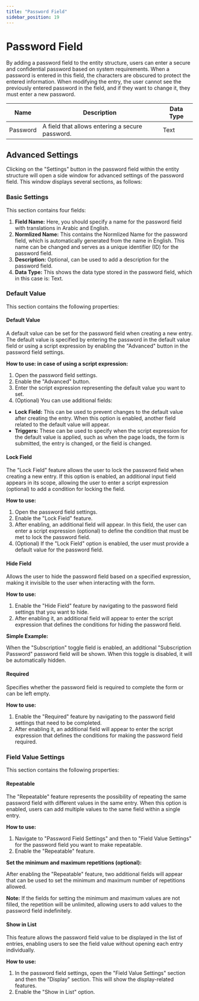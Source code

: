 ```yaml
---
title: "Password Field"
sidebar_position: 19
---
```


# Password Field

By adding a password field to the entity structure, users can enter a secure and confidential password based on system requirements. When a password is entered in this field, the characters are obscured to protect the entered information. When modifying the entry, the user cannot see the previously entered password in the field, and if they want to change it, they must enter a new password.

| Name      | Description                               | Data Type |
|-----------|-------------------------------------------|-----------|
| Password  | A field that allows entering a secure password. | Text      |

## Advanced Settings

Clicking on the "Settings" button in the password field within the entity structure will open a side window for advanced settings of the password field. This window displays several sections, as follows:

### Basic Settings

This section contains four fields:

1. **Field Name:** Here, you should specify a name for the password field with translations in Arabic and English.
2. **Normlized Name:** This contains the Normlized Name for the password field, which is automatically generated from the name in English. This name can be changed and serves as a unique identifier (ID) for the password field.
3. **Description:** Optional, can be used to add a description for the password field.
4. **Data Type:** This shows the data type stored in the password field, which in this case is: Text.

### Default Value

This section contains the following properties:

#### Default Value

A default value can be set for the password field when creating a new entry. The default value is specified by entering the password in the default value field or using a script expression by enabling the "Advanced" button in the password field settings.

**How to use: in case of using a script expression:**

1. Open the password field settings.
2. Enable the "Advanced" button.
3. Enter the script expression representing the default value you want to set.
4. (Optional) You can use additional fields:
  - **Lock Field:** This can be used to prevent changes to the default value after creating the entry. When this option is enabled, another field related to the default value will appear.
  - **Triggers:** These can be used to specify when the script expression for the default value is applied, such as when the page loads, the form is submitted, the entry is changed, or the field is changed.

#### Lock Field

The "Lock Field" feature allows the user to lock the password field when creating a new entry. If this option is enabled, an additional input field appears in its scope, allowing the user to enter a script expression (optional) to add a condition for locking the field.

**How to use:**

1. Open the password field settings.
2. Enable the "Lock Field" feature.
3. After enabling, an additional field will appear. In this field, the user can enter a script expression (optional) to define the condition that must be met to lock the password field.
4. (Optional) If the "Lock Field" option is enabled, the user must provide a default value for the password field.

#### Hide Field

Allows the user to hide the password field based on a specified expression, making it invisible to the user when interacting with the form.

**How to use:**

1. Enable the "Hide Field" feature by navigating to the password field settings that you want to hide.
2. After enabling it, an additional field will appear to enter the script expression that defines the conditions for hiding the password field.

**Simple Example:**

When the "Subscription" toggle field is enabled, an additional "Subscription Password" password field will be shown. When this toggle is disabled, it will be automatically hidden.

#### Required

Specifies whether the password field is required to complete the form or can be left empty.

**How to use:**

1. Enable the "Required" feature by navigating to the password field settings that need to be completed.
2. After enabling it, an additional field will appear to enter the script expression that defines the conditions for making the password field required.

### Field Value Settings

This section contains the following properties:

#### Repeatable

The "Repeatable" feature represents the possibility of repeating the same password field with different values in the same entry. When this option is enabled, users can add multiple values to the same field within a single entry.

**How to use:**

1. Navigate to "Password Field Settings" and then to "Field Value Settings" for the password field you want to make repeatable.
2. Enable the "Repeatable" feature.

**Set the minimum and maximum repetitions (optional):**

After enabling the "Repeatable" feature, two additional fields will appear that can be used to set the minimum and maximum number of repetitions allowed.

**Note:** If the fields for setting the minimum and maximum values are not filled, the repetition will be unlimited, allowing users to add values to the password field indefinitely.

#### Show in List

This feature allows the password field value to be displayed in the list of entries, enabling users to see the field value without opening each entry individually.

**How to use:**

1. In the password field settings, open the "Field Value Settings" section and then the "Display" section. This will show the display-related features.
2. Enable the "Show in List" option.